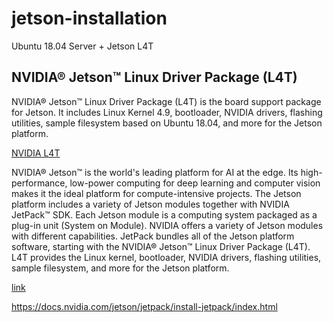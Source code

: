 # jetson-installation
Ubuntu 18.04 Server + Jetson L4T

## NVIDIA® Jetson™ Linux Driver Package (L4T)

NVIDIA® Jetson™ Linux Driver Package (L4T) is the board support package for Jetson. It includes Linux Kernel 4.9, bootloader, NVIDIA drivers, flashing utilities, sample filesystem based on Ubuntu 18.04, and more for the Jetson platform.

[NVIDIA L4T](https://developer.nvidia.com/embedded/linux-tegra)



NVIDIA® Jetson™ is the world's leading platform for AI at the edge. Its high-performance, low-power computing for deep learning and computer vision makes it the ideal platform for compute-intensive projects. The Jetson platform includes a variety of Jetson modules together with NVIDIA JetPack™ SDK.
Each Jetson module is a computing system packaged as a plug-in unit (System on Module). NVIDIA offers a variety of Jetson modules with different capabilities.
JetPack bundles all of the Jetson platform software, starting with the NVIDIA® Jetson™ Linux Driver Package (L4T). L4T provides the Linux kernel, bootloader, NVIDIA drivers, flashing utilities, sample filesystem, and more for the Jetson platform.

[link](https://docs.nvidia.com/jetson/archives/l4t-archived/l4t-3261/index.html#page/Tegra%20Linux%20Driver%20Package%20Development%20Guide/introduction.html#)


https://docs.nvidia.com/jetson/jetpack/install-jetpack/index.html
